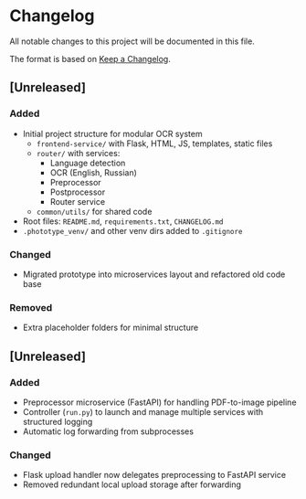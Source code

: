 # Changelog
All notable changes to this project will be documented in this file.

The format is based on [Keep a Changelog](https://keepachangelog.com/en/1.1.0/).

## [Unreleased]

### Added
- Initial project structure for modular OCR system
  - `frontend-service/` with Flask, HTML, JS, templates, static files
  - `router/` with services:
    - Language detection
    - OCR (English, Russian)
    - Preprocessor
    - Postprocessor
    - Router service
  - `common/utils/` for shared code
- Root files: `README.md`, `requirements.txt`, `CHANGELOG.md`
- `.phototype_venv/` and other venv dirs added to `.gitignore`

### Changed
- Migrated prototype into microservices layout and refactored old code base

### Removed
- Extra placeholder folders for minimal structure


## [Unreleased]

### Added
- Preprocessor microservice (FastAPI) for handling PDF-to-image pipeline
- Controller (`run.py`) to launch and manage multiple services with structured logging
- Automatic log forwarding from subprocesses

### Changed
- Flask upload handler now delegates preprocessing to FastAPI service
- Removed redundant local upload storage after forwarding